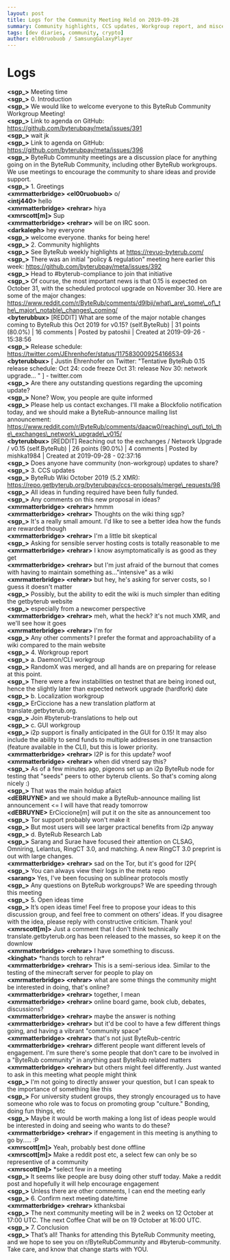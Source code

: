 ```yaml
---
layout: post
title: Logs for the Community Meeting Held on 2019-09-28
summary: Community highlights, CCS updates, Workgroup report, and miscellaneous
tags: [dev diaries, community, crypto]
author: el00ruobuob / SamsungGalaxyPlayer
---
```


# Logs  


**\<sgp\_>** Meeting time  
**\<sgp\_>** 0. Introduction  
**\<sgp\_>** We would like to welcome everyone to this ByteRub Community Workgroup Meeting!  
**\<sgp\_>** Link to agenda on GitHub: https://github.com/byterubpay/meta/issues/391  
**\<sgp\_>** wait jk  
**\<sgp\_>** Link to agenda on GitHub: https://github.com/byterubpay/meta/issues/396  
**\<sgp\_>** ByteRub Community meetings are a discussion place for anything going on in the ByteRub Community, including other ByteRub workgroups. We use meetings to encourage the community to share ideas and provide support.  
**\<sgp\_>** 1. Greetings  
**\<xmrmatterbridge> \<el00ruobuob>** o/  
**\<intj440>** hello  
**\<xmrmatterbridge> \<rehrar>** hiya  
**\<xmrscott[m]>** Sup  
**\<xmrmatterbridge> \<rehrar>** will be on IRC soon.  
**\<darkaleph>** hey everyone  
**\<sgp\_>** welcome everyone. thanks for being here!  
**\<sgp\_>** 2. Community highlights  
**\<sgp\_>** See ByteRub weekly highlights at https://revuo-byterub.com/  
**\<sgp\_>** There was an initial "policy & regulation" meeting here earlier this week: https://github.com/byterubpay/meta/issues/392  
**\<sgp\_>** Head to #byterub-compliance to join that initiative  
**\<sgp\_>** Of course, the most important news is that 0.15 is expected on October 31, with the scheduled protocol upgrade on November 30. Here are some of the major changes: https://www.reddit.com/r/ByteRub/comments/d9lbji/what\_are\_some\_of\_the\_major\_notable\_changes\_coming/  
**\<byterubbux>** [REDDIT] What are some of the major notable changes coming to ByteRub this Oct 2019 for v0.15? (self.ByteRub) | 31 points (80.0%) | 16 comments | Posted by patoshii | Created at 2019-09-26 - 15:38:56  
**\<sgp\_>** Release schedule: https://twitter.com/JEhrenhofer/status/1175830009254166534  
**\<byterubbux>** [ Justin Ehrenhofer on Twitter: "Tentative ByteRub 0.15 release schedule: Oct 24: code freeze Oct 31: release Nov 30: network upgrade… " ] - twitter.com  
**\<sgp\_>** Are there any outstanding questions regarding the upcoming update?  
**\<sgp\_>** None? Wow, you people are quite informed  
**\<sgp\_>** Please help us contact exchanges. I'll make a Blockfolio notification today, and we should make a ByteRub-announce mailing list announcement: https://www.reddit.com/r/ByteRub/comments/daacw0/reaching\_out\_to\_the\_exchanges\_network\_upgrade\_v015/  
**\<byterubbux>** [REDDIT] Reaching out to the exchanges / Network Upgrade / v0.15 (self.ByteRub) | 26 points (90.0%) | 4 comments | Posted by mishka1984 | Created at 2019-09-28 - 02:37:16  
**\<sgp\_>** Does anyone have community (non-workgroup) updates to share?  
**\<sgp\_>** 3. CCS updates  
**\<sgp\_>** ByteRub Wiki October 2019 (5.2 XMR): https://repo.getbyterub.org/byterubpay/ccs-proposals/merge\_requests/98  
**\<sgp\_>** All ideas in funding required have been fully funded.  
**\<sgp\_>** Any comments on this new proposal in ideas?  
**\<xmrmatterbridge> \<rehrar>** hmmm  
**\<xmrmatterbridge> \<rehrar>** Thoughts on the wiki thing sgp?  
**\<sgp\_>** It's a really small amount. I'd like to see a better idea how the funds are rewarded though  
**\<xmrmatterbridge> \<rehrar>** I'm a little bit skeptical  
**\<sgp\_>** Asking for sensible server hosting costs is totally reasonable to me  
**\<xmrmatterbridge> \<rehrar>** I know asymptomatically is as good as they get  
**\<xmrmatterbridge> \<rehrar>** but I'm just afraid of the burnout that comes with having to maintain something as..."intensive" as a wiki  
**\<xmrmatterbridge> \<rehrar>** but hey, he's asking for server costs, so I guess it doesn't matter  
**\<sgp\_>** Possibly, but the ability to edit the wiki is much simpler than editing the getbyterub website  
**\<sgp\_>** especially from a newcomer perspective  
**\<xmrmatterbridge> \<rehrar>** meh, what the heck? it's not much XMR, and we'll see how it goes  
**\<xmrmatterbridge> \<rehrar>** I'm for  
**\<sgp\_>** Any other comments? I prefer the format and approachability of a wiki compared to the main website  
**\<sgp\_>** 4. Workgroup report  
**\<sgp\_>** a. Daemon/CLI workgroup  
**\<sgp\_>** RandomX was merged, and all hands are on preparing for release at this point.  
**\<sgp\_>** There were a few instabilities on testnet that are being ironed out, hence the slightly later than expected network upgrade (hardfork) date  
**\<sgp\_>** b. Localization workgroup  
**\<sgp\_>** ErCiccione has a new translation platform at translate.getbyterub.org.  
**\<sgp\_>** Join #byterub-translations to help out  
**\<sgp\_>** c. GUI workgroup  
**\<sgp\_>** i2p support is finally anticipated in the GUI for 0.15! It may also include the ability to send funds to multiple addresses in one transaction (feature available in the CLI), but this is lower priority.  
**\<xmrmatterbridge> \<rehrar>** I2P is for this update? woof  
**\<xmrmatterbridge> \<rehrar>** when did vtnerd say this?  
**\<sgp\_>** As of a few minutes ago, pigeons set up an i2p ByteRub node for testing that "seeds" peers to other byterub clients. So that's coming along nicely :)  
**\<sgp\_>** That was the main holdup afaict  
**\<dEBRUYNE>**  and we should make a ByteRub-announce mailing list announcement \<= I will have that ready tomorrow  
**\<dEBRUYNE>** ErCiccione[m] will put it on the site as announcement too  
**\<sgp\_>** Tor support probably won't make it  
**\<sgp\_>** But most users will see larger practical benefits from i2p anyway  
**\<sgp\_>** d. ByteRub Research Lab  
**\<sgp\_>** Sarang and Surae have focused their attention on CLSAG, Omniring, Lelantus, RingCT 3.0, and matching. A new RingCT 3.0 preprint is out with large changes.  
**\<xmrmatterbridge> \<rehrar>** sad on the Tor, but it's good for I2P{  
**\<sgp\_>** You can always view their logs in the meta repo  
**\<sarang>** Yes, I've been focusing on sublinear protocols mostly  
**\<sgp\_>** Any questions on ByteRub workgroups? We are speeding through this meeting  
**\<sgp\_>** 5. Open ideas time  
**\<sgp\_>** It’s open ideas time! Feel free to propose your ideas to this discussion group, and feel free to comment on others’ ideas. If you disagree with the idea, please reply with constructive criticism. Thank you!  
**\<xmrscott[m]>** Just a comment that I don't think technically translate.getbyterub.org has been released to the masses, so keep it on the downlow  
**\<xmrmatterbridge> \<rehrar>** I have something to discuss.  
**\<kinghat>** \*hands torch to rehrar\*  
**\<xmrmatterbridge> \<rehrar>** This is a semi-serious idea. Similar to the testing of the minecraft server for people to play on  
**\<xmrmatterbridge> \<rehrar>** what are some things the community might be interested in doing, that's online?  
**\<xmrmatterbridge> \<rehrar>** together, I mean  
**\<xmrmatterbridge> \<rehrar>** online board game, book club, debates, discussions?  
**\<xmrmatterbridge> \<rehrar>** maybe the answer is nothing  
**\<xmrmatterbridge> \<rehrar>** but it'd be cool to have a few different things going, and having a vibrant "community space"  
**\<xmrmatterbridge> \<rehrar>** that's not just ByteRub-centric  
**\<xmrmatterbridge> \<rehrar>** different people want different levels of engagement. I'm sure there's some people that don't care to be involved in a "ByteRub community" in anything past ByteRub related matters  
**\<xmrmatterbridge> \<rehrar>** but others might feel differently. Just wanted to ask in this meeting what people might think  
**\<sgp\_>** I'm not going to directly answer your question, but I can speak to the importance of something like this  
**\<sgp\_>** For university student groups, they strongly encouraged us to have someone who role was to focus on promoting group "culture." Bonding, doing fun things, etc  
**\<sgp\_>** Maybe it would be worth making a long list of ideas people would be interested in doing and seeing who wants to do these?  
**\<xmrmatterbridge> \<rehrar>** if engagement in this meeting is anything to go by..... :P  
**\<xmrscott[m]>** Yeah, probably best done offline  
**\<xmrscott[m]>** Make a reddit post etc, a select few can only be so representive of a community  
**\<xmrscott[m]>** \*select few in a meeting  
**\<sgp\_>** It seems like people are busy doing other stuff today. Make a reddit post and hopefully it will help encourage engagement  
**\<sgp\_>** Unless there are other comments, I can end the meeting early  
**\<sgp\_>** 6. Confirm next meeting date/time  
**\<xmrmatterbridge> \<rehrar>** kthanksbai  
**\<sgp\_>** The next community meeting will be in 2 weeks on 12 October at 17:00 UTC. The next Coffee Chat will be on 19 October at 16:00 UTC.  
**\<sgp\_>** 7. Conclusion  
**\<sgp\_>** That’s all! Thanks for attending this ByteRub Community meeting, and we hope to see you on r/ByteRubCommunity and #byterub-community. Take care, and know that change starts with YOU.  
